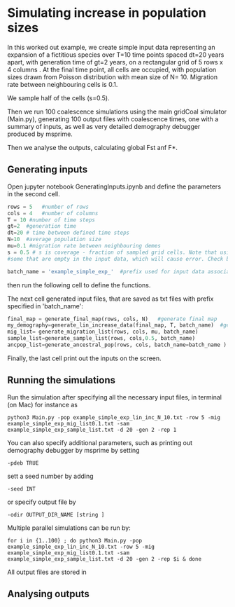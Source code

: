 # Simulating increase in population sizes

In this worked out example, we create simple input data representing an expansion of a fictitious species over T=10 time points spaced dt=20 years apart, with generation time of gt=2 years, on a rectangular grid of 5 rows x 4 columns . At the final time point, all cells are occupied, with  population sizes drawn from Poisson distribution with mean size of N= 10.
Migration rate between neighbouring cells is 0.1.  

We sample half of the cells (s=0.5).

Then we run 100 coalescence simulations using the main gridCoal simulator (Main.py), generating 100 output files with coalescence times, one with a summary of inputs, as well as very detailed demography debugger produced by msprime.

Then we analyse the outputs, calculating global Fst anf F*.

## Generating inputs
Open jupyter notebook GeneratingInputs.ipynb and define the parameters in the second cell.
```python
rows = 5   #number of rows
cols = 4   #number of columns
T = 10 #number of time steps
gt=2  #generation time
dt=20 # time between defined time steps
N=10  #average population size
mu=0.1 #migration rate between neighbouring demes
s = 0.5 # s is coverage - fraction of sampled grid cells. Note that using this function may include
#some that are empty in the input data, which will cause error. Check before submitting for simulations.

batch_name = 'example_simple_exp_'  #prefix used for input data associated with this simulation
```

then run the following cell to define the functions.

The next cell generated input files, that are saved as txt files with prefix specified in 'batch_name':

```python
final_map = generate_final_map(rows, cols, N)   #generate final map
my_demography=generate_lin_increase_data(final_map, T, batch_name)  #generate linear increasing pop sizes leading to final map
mig_list= generate_migration_list(rows, cols, mu, batch_name)
sample_list=generate_sample_list(rows, cols,0.5, batch_name)
ancpop_list=generate_ancestral_pop(rows, cols, batch_name=batch_name )
```
Finally, the last cell print out the inputs on the screen.


## Running the simulations
Run the simulation after specifying all the necessary input files, in terminal (on Mac) for instance as
```
python3 Main.py -pop example_simple_exp_lin_inc_N_10.txt -row 5 -mig example_simple_exp_mig_list0.1.txt -sam example_simple_exp_sample_list.txt -d 20 -gen 2 -rep 1
```

You can also specify additional parameters, such as printing out demography debugger by msprime by setting
```
-pdeb TRUE
```
sett a seed number by adding
```
-seed INT
```
or specify output file by
```
-odir OUTPUT_DIR_NAME [string ]
```

Multiple parallel simulations can be run by:
```   
for i in {1..100} ; do python3 Main.py -pop example_simple_exp_lin_inc_N_10.txt -row 5 -mig example_simple_exp_mig_list0.1.txt -sam example_simple_exp_sample_list.txt -d 20 -gen 2 -rep $i & done
```

All output files are stored in
## Analysing outputs
